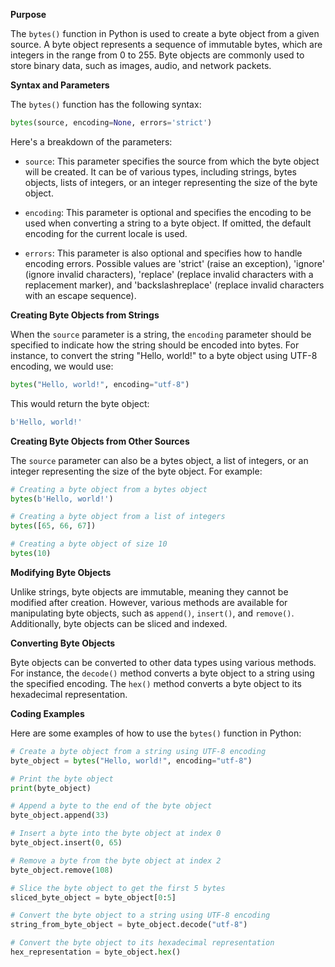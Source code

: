 
**Purpose**

The `bytes()` function in Python is used to create a byte object from a given source. A byte object represents a sequence of immutable bytes, which are integers in the range from 0 to 255. Byte objects are commonly used to store binary data, such as images, audio, and network packets.

**Syntax and Parameters**

The `bytes()` function has the following syntax:

```python
bytes(source, encoding=None, errors='strict')
```

Here's a breakdown of the parameters:

* `source`: This parameter specifies the source from which the byte object will be created. It can be of various types, including strings, bytes objects, lists of integers, or an integer representing the size of the byte object.

* `encoding`: This parameter is optional and specifies the encoding to be used when converting a string to a byte object. If omitted, the default encoding for the current locale is used.

* `errors`: This parameter is also optional and specifies how to handle encoding errors. Possible values are 'strict' (raise an exception), 'ignore' (ignore invalid characters), 'replace' (replace invalid characters with a replacement marker), and 'backslashreplace' (replace invalid characters with an escape sequence).

**Creating Byte Objects from Strings**

When the `source` parameter is a string, the `encoding` parameter should be specified to indicate how the string should be encoded into bytes. For instance, to convert the string "Hello, world!" to a byte object using UTF-8 encoding, we would use:

```python
bytes("Hello, world!", encoding="utf-8")
```

This would return the byte object:

```python
b'Hello, world!'
```

**Creating Byte Objects from Other Sources**

The `source` parameter can also be a bytes object, a list of integers, or an integer representing the size of the byte object. For example:

```python
# Creating a byte object from a bytes object
bytes(b'Hello, world!')

# Creating a byte object from a list of integers
bytes([65, 66, 67])

# Creating a byte object of size 10
bytes(10)
```

**Modifying Byte Objects**

Unlike strings, byte objects are immutable, meaning they cannot be modified after creation. However, various methods are available for manipulating byte objects, such as `append()`, `insert()`, and `remove()`. Additionally, byte objects can be sliced and indexed.

**Converting Byte Objects**

Byte objects can be converted to other data types using various methods. For instance, the `decode()` method converts a byte object to a string using the specified encoding. The `hex()` method converts a byte object to its hexadecimal representation.

**Coding Examples**

Here are some examples of how to use the `bytes()` function in Python:

```python
# Create a byte object from a string using UTF-8 encoding
byte_object = bytes("Hello, world!", encoding="utf-8")

# Print the byte object
print(byte_object)

# Append a byte to the end of the byte object
byte_object.append(33)

# Insert a byte into the byte object at index 0
byte_object.insert(0, 65)

# Remove a byte from the byte object at index 2
byte_object.remove(108)

# Slice the byte object to get the first 5 bytes
sliced_byte_object = byte_object[0:5]

# Convert the byte object to a string using UTF-8 encoding
string_from_byte_object = byte_object.decode("utf-8")

# Convert the byte object to its hexadecimal representation
hex_representation = byte_object.hex()
```
